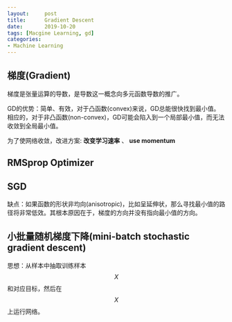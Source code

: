 ```yaml
---
layout:     post
title:      Gradient Descent
date:       2019-10-20
tags: [Macgine Learning, gd]
categories: 
- Machine Learning
---
```


## 梯度(Gradient)
梯度是张量运算的导数，是导数这一概念向多元函数导数的推广。

GD的优势：简单、有效，对于凸函数(convex)来说，GD总能很快找到最小值。 相应的，对于非凸函数(non-convex)，GD可能会陷入到一个局部最小值，而无法收敛到全局最小值。 

为了使网络收敛，改进方案: **改变学习速率** 、 **use momentum**

## RMSprop Optimizer


## SGD
缺点：如果函数的形状非均向(anisotropic)，比如呈延伸状，那么寻找最小值的路径将非常低效。其根本原因在于，梯度的方向并没有指向最小值的方向。

## 小批量随机梯度下降(mini-batch stochastic gradient descent)
思想：从样本中抽取训练样本$$X$$和对应目标，然后在$$X$$上运行网络。
